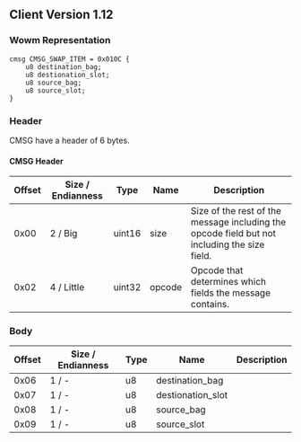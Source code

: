 ## Client Version 1.12

### Wowm Representation
```rust,ignore
cmsg CMSG_SWAP_ITEM = 0x010C {
    u8 destination_bag;
    u8 destionation_slot;
    u8 source_bag;
    u8 source_slot;
}
```
### Header
CMSG have a header of 6 bytes.

#### CMSG Header
| Offset | Size / Endianness | Type   | Name   | Description |
| ------ | ----------------- | ------ | ------ | ----------- |
| 0x00   | 2 / Big           | uint16 | size   | Size of the rest of the message including the opcode field but not including the size field.|
| 0x02   | 4 / Little        | uint32 | opcode | Opcode that determines which fields the message contains.|
### Body
| Offset | Size / Endianness | Type | Name | Description |
| ------ | ----------------- | ---- | ---- | ----------- |
| 0x06 | 1 / - | u8 | destination_bag |  |
| 0x07 | 1 / - | u8 | destionation_slot |  |
| 0x08 | 1 / - | u8 | source_bag |  |
| 0x09 | 1 / - | u8 | source_slot |  |
